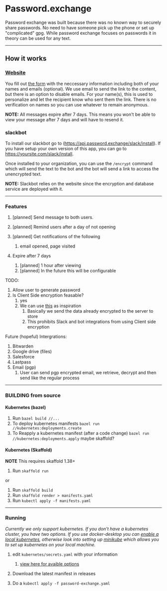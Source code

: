 # Password.exchange
Password exchange was built because there was no known way to securely share passwords. No need to have someone pick up the phone or set up "complicated" gpg. While password exchange focuses on passwords it in theory can be used for any text. 

---

## How it works
### [Website](https://password.exchange)

You fill out [the form](https://password.exchange) with the neccessary information including both of your names and emails (optional). We use email to send the link to the content, but there is an option to disable emails. For your name(s), this is used to personalize and let the recipient know who sent them the link. There is no verification on names so you can use whatever to remain anonymous. 

**NOTE:** All messages expire after 7 days. This means you won't be able to view your message after 7 days and will have to resend it. 

### slackbot
 To install our slackbot go to (https://api.password.exchange/slack/install). If you have setup your own version of this app,  you can go to https://yoursite.com/slack/install. 

 Once installed to your organization, you can use the `/encrypt` command which will send the text to the bot and the bot will send a link to access the unencrypted text. 

 **NOTE:** Slackbot relies on the website since the encryption and database service are deployed with it. 

---

### Features
1. [planned] Send message to both users. 
2. [planned] Remind users after a day of not opening
3. [planned] Get notifications of the following
   1. email opened, page visited
4. Expire after 7 days

   1.  [planned] 1 hour after viewing
   1.  [planned] In the future this will be configurable


TODO:
  1. Allow user to generate password 
  2. Is Client Side encryption feasable?
     1. yes
     2. We can use [this](https://web.archive.org/web/20220205052255/https://bitwarden.com/help/send-encryption/) as inspiration
        1. Basically we send the data already encrypted to the server to store
        2. This prohibits Slack and bot integrations from using Client side encryption

Future (hopeful) Intergrations:
1. Bitwarden
2. Google drive (files)
3. Salesforce
4. Lastpass
5. Email (pgp)
   1. User can send pgp encrypted email, we retrieve, decrypt and then send like the regular process

---


### BUILDING from source
#### Kubernetes (bazel)
1. Run `bazel build //...`
2. To deploy kubernetes manifests `bazel run //kubernetes:deployments.create`
3. To Reapply a kubernetes manifest (after a code change) `bazel run //kubernetes:deployments.apply`
 maybe skaffold?
#### Kubernetes (Skaffold)
**NOTE** This requires skaffold 1.38+
1. Run `skaffold run`

or

1. Run `skaffold build`
2. Run `skaffold render > manifests.yaml`
3. Run `kubectl apply -f manifests.yaml`



---
### Running
*Currently we only support kubernetes. If you don't have a kubernetes cluster, you have two options. If you use docker-desktop you can [enable a local kubernetes](https://docs.docker.com/desktop/kubernetes/), otherwise look into setting up [minikube](https://minikube.sigs.k8s.io/docs/start/) which allows you to set up kubernetes on your local machine.*
1. edit `kubernetes/secrets.yaml` with your information
   
   1. [view here for avaible options](https://github.com/Anthony-Bible/password-exchange/wiki/Environment-Variables)
2. Download the latest manifest in releases
3. Do a `kubectl apply -f password-exchange.yaml`